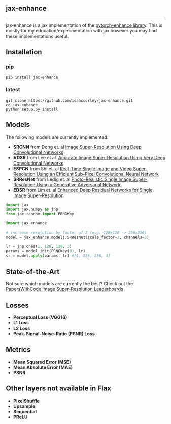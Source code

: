 ## jax-enhance

--------------------------------------------------------------------------------
jax-enhance is a jax implementation of the [pytorch-enhance library](https://github.com/isaaccorley/pytorch-enhance). This is mostly for my education/experimentation with jax however you may find these implementations useful.

## Installation

### pip
```
pip install jax-enhance
```

### latest
```
git clone https://github.com/isaaccorley/jax-enhance.git
cd jax-enhance
python setup.py install
```

## Models
The following models are currently implemented:

* **SRCNN** from Dong et. al [Image Super-Resolution Using Deep Convolutional Networks](https://arxiv.org/pdf/1501.00092v3.pdf)
* **VDSR** from Lee et al. [Accurate Image Super-Resolution Using Very Deep Convolutional Networks](https://arxiv.org/pdf/1511.04587.pdf)
* **ESPCN** from Shi et. al [Real-Time Single Image and Video Super-Resolution Using an Efficient Sub-Pixel Convolutional Neural Network](https://arxiv.org/pdf/1609.05158v2.pdf)
* **SRResNet** from Ledig et. al [Photo-Realistic Single Image Super-Resolution Using a Generative Adversarial Network](https://arxiv.org/pdf/1609.04802v5.pdf)
* **EDSR** from Lim et. al [Enhanced Deep Residual Networks for Single Image Super-Resolution](https://arxiv.org/pdf/1707.02921v1.pdf)

```python
import jax
import jax.numpy as jnp
from jax.random import PRNGKey

import jax_enhance

# increase resolution by factor of 2 (e.g. 128x128 -> 256x256)
model = jax_enhance.models.SRResNet(scale_factor=2, channels=3)

lr = jnp.ones(1, 128, 128, 3)
params = model.init(PRNGKey(0), lr)
sr = model.apply(params, lr) #[1, 256, 256, 3]
```

## State-of-the-Art
Not sure which models are currently the best? Check out the [PapersWithCode Image Super-Resolution Leaderboards](https://paperswithcode.com/task/image-super-resolution)

## Losses

* **Perceptual Loss (VGG16)**
* **L1 Loss**
* **L2 Loss**
* **Peak-Signal-Noise-Ratio (PSNR) Loss**

## Metrics

* **Mean Squared Error (MSE)**
* **Mean Absolute Error (MAE)**
* **PSNR**

## Other layers not available in Flax

* **PixelShuffle**
* **Upsample**
* **Sequential**
* **PReLU**
